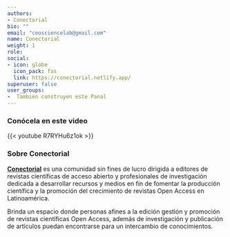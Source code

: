 ```yaml
---
authors:
- Conectorial
bio: ""
email: "ceosciencelab@gmail.com"
name: Conectorial
weight: 1
role: 
social:
- icon: globe
  icon_pack: fas
  link: https://conectorial.netlify.app/
superuser: false
user_groups:
-  También construyen este Panal
---
```


### Conócela en este video

{{< youtube R7RYHu6z1ok >}} 

### Sobre Conectorial

**[Conectorial](https://conectorial.netlify.app/)** es una comunidad sin fines de lucro dirigida a editores de revistas científicas de acceso abierto y profesionales de investigación dedicada a desarrollar recursos y medios en fin de fomentar la producción científica y la promoción del crecimiento de revistas Open Access en Latinoamérica.

Brinda un espacio donde personas afines a la edición gestión y promoción de revistas científicas Open Access, además de investigación y publicación de artículos puedan encontrarse para un intercambio de conocimientos.
